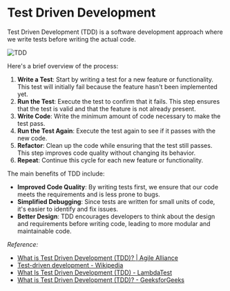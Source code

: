 # Test Driven Development

Test Driven Development (TDD) is a software development approach where we write tests before writing the actual code.

![TDD](https://www.lambdatest.com/resources/images/learning-hub/tdd-process.png)

Here's a brief overview of the process:

1. **Write a Test**: Start by writing a test for a new feature or functionality. This test will initially fail because the feature hasn't been implemented yet.
2. **Run the Test**: Execute the test to confirm that it fails. This step ensures that the test is valid and that the feature is not already present.
3. **Write Code**: Write the minimum amount of code necessary to make the test pass.
4. **Run the Test Again**: Execute the test again to see if it passes with the new code.
5. **Refactor**: Clean up the code while ensuring that the test still passes. This step improves code quality without changing its behavior.
6. **Repeat**: Continue this cycle for each new feature or functionality.

The main benefits of TDD include:
- **Improved Code Quality**: By writing tests first, we ensure that our code meets the requirements and is less prone to bugs.
- **Simplified Debugging**: Since tests are written for small units of code, it's easier to identify and fix issues.
- **Better Design**: TDD encourages developers to think about the design and requirements before writing code, leading to more modular and maintainable code.

<em>Reference:</em>
* [What is Test Driven Development (TDD)? | Agile Alliance](https://www.agilealliance.org/glossary/tdd/)
* [Test-driven development - Wikipedia](https://en.wikipedia.org/wiki/Test-driven_development)
* [What Is Test Driven Development (TDD) - LambdaTest](https://www.lambdatest.com/learning-hub/test-driven-development)
* [What is Test Driven Development (TDD)? - GeeksforGeeks](https://www.geeksforgeeks.org/test-driven-development-tdd/)
